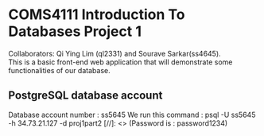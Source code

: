 # COMS4111 Introduction To Databases Project 1
Collaborators: Qi Ying Lim (ql2331) and Sourave Sarkar(ss4645). <br/>
This is a basic front-end web application that will demonstrate some functionalities of our database. 

## PostgreSQL database account

Database account number : ss5645
We run this command : psql -U ss5645 -h 34.73.21.127 -d proj1part2
[//]: <> (Password is : password1234)

